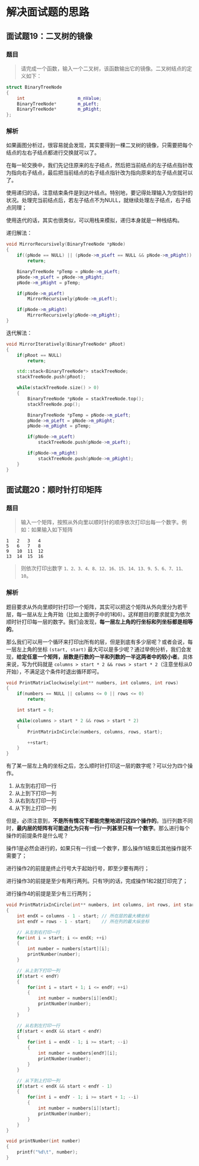 # 解决面试题的思路

## 面试题19：二叉树的镜像

### 题目

> 请完成一个函数，输入一个二叉树，该函数输出它的镜像。二叉树结点的定义如下：

```c++
struct BinaryTreeNode
{
    int                    m_nValue;
    BinaryTreeNode*        m_pLeft;
    BinaryTreeNode*        m_pRight;
};
```

### 解析

如果画图分析过，很容易就会发现，其实要得到一棵二叉树的镜像，只需要把每个结点的左右子结点都进行交换就可以了。

在每一轮交换中，我们先记住原来的左子结点，然后把当前结点的左子结点指针改为指向右子结点，最后把当前结点的右子结点指针改为指向原来的左子结点就可以了。

使用递归的话，注意结束条件是到达叶结点。特别地，要记得处理输入为空指针的状况。处理完当前结点后，若左子结点不为NULL，就继续处理左子结点，右子结点同理；

使用迭代的话，其实也很类似，可以用栈来模拟，递归本身就是一种栈结构。

递归解法：

```c++
void MirrorRecursively(BinaryTreeNode *pNode)
{
    if((pNode == NULL) || (pNode->m_pLeft == NULL && pNode->m_pRight))
        return;

    BinaryTreeNode *pTemp = pNode->m_pLeft;
    pNode->m_pLeft = pNode->m_pRight;
    pNode->m_pRight = pTemp;

    if(pNode->m_pLeft)
        MirrorRecursively(pNode->m_pLeft);

    if(pNode->m_pRight)
        MirrorRecursively(pNode->m_pRight);
}
```

迭代解法：

```c++
void MirrorIteratively(BinaryTreeNode* pRoot)
{
    if(pRoot == NULL)
        return;

    std::stack<BinaryTreeNode*> stackTreeNode;
    stackTreeNode.push(pRoot);

    while(stackTreeNode.size() > 0)
    {
        BinaryTreeNode *pNode = stackTreeNode.top();
        stackTreeNode.pop();

        BinaryTreeNode *pTemp = pNode->m_pLeft;
        pNode->m_pLeft = pNode->m_pRight;
        pNode->m_pRight = pTemp;

        if(pNode->m_pLeft)
            stackTreeNode.push(pNode->m_pLeft);

        if(pNode->m_pRight)
            stackTreeNode.push(pNode->m_pRight);
    }
}
```

## 面试题20：顺时针打印矩阵

### 题目

> 输入一个矩阵，按照从外向里以顺时针的顺序依次打印出每一个数字。例如：如果输入如下矩阵

```
1   2   3   4
5   6   7   8
9   10  11  12
13  14  15  16
```

> 则依次打印出数字 `1、2、3、4、8、12、16、15、14、13、9、5、6、7、11、10`。

### 解析

题目要求从外向里顺时针打印一个矩阵，其实可以把这个矩阵从外向里分为若干层，每一层从左上角开始（比如上面例子中的1和6）。这样题目的要求就变为依次顺时针打印每一层的数字。我们会发现，**每一层左上角的行坐标和列坐标都是相等的**。

那么我们可以用一个循环来打印出所有的层，但是到底有多少层呢？或者会说，每一层左上角的坐标 `(start, start)` 最大可以是多少呢？通过举例分析，我们会发现，**给定任意一个矩阵，层数是行数的一半和列数的一半这两者中的较小者**。具体来说，写为代码就是 `columns > start * 2 && rows > start * 2`（注意坐标从0开始），不满足这个条件时退出循环即可。

```c++
void PrintMatrixClockwisely(int** numbers, int columns, int rows)
{
    if(numbers == NULL || columns <= 0 || rows <= 0)
        return;

    int start = 0;

    while(columns > start * 2 && rows > start * 2)
    {
        PrintMatrixInCircle(numbers, columns, rows, start);

        ++start;
    }
}
```

有了某一层左上角的坐标之后，怎么顺时针打印这一层的数字呢？可以分为四个操作。

1. 从左到右打印一行
2. 从上到下打印一列
3. 从右到左打印一行
4. 从下到上打印一列

但是，必须注意到，**不是所有情况下都能完整地进行这四个操作的**。当行列数不同时，**最内层的矩阵有可能退化为只有一行/一列甚至只有一个数字**。那么进行每个操作的前提条件是什么呢？

操作1是必然会进行的，如果只有一行或一个数字，那么操作1结束后其他操作就不需要了；

进行操作2的前提是终止行号大于起始行号，即至少要有两行；

进行操作3的前提是至少有两行两列。只有1列的话，完成操作1和2就打印完了；

进行操作4的前提是至少有三行两列；

```c++
void PrintMatrixInCircle(int** numbers, int columns, int rows, int start)
{
    int endX = columns - 1 - start; // 所在层的最大横坐标
    int endY = rows - 1 - start;    // 所在列的最大纵坐标

    // 从左到右打印一行
    for(int i = start; i <= endX; ++i)
    {
        int number = numbers[start][i];
        printNumber(number);
    }

    // 从上到下打印一列
    if(start < endY)
    {
        for(int i = start + 1; i <= endY; ++i)
        {
            int number = numbers[i][endX];
            printNumber(number);
        }
    }

    // 从右到左打印一行
    if(start < endX && start < endY)
    {
        for(int i = endX - 1; i >= start; --i)
        {
            int number = numbers[endY][i];
            printNumber(number);
        }
    }

    // 从下到上打印一列
    if(start < endX && start < endY - 1)
    {
        for(int i = endY - 1; i >= start + 1; --i)
        {
            int number = numbers[i][start];
            printNumber(number);
        }
    }
}

void printNumber(int number)
{
    printf("%d\t", number);
}
```
